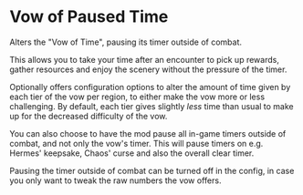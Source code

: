 # Vow of Paused Time

Alters the "Vow of Time", pausing its timer outside of combat.

This allows you to take your time after an encounter to pick up rewards, gather resources and enjoy the scenery without the pressure of the timer.

Optionally offers configuration options to alter the amount of time given by each tier of the vow per region, to either make the vow more or less challenging.
By default, each tier gives slightly *less* time than usual to make up for the decreased difficulty of the vow.

You can also choose to have the mod pause all in-game timers outside of combat, and not only the vow's timer.
This will pause timers on e.g. Hermes' keepsake, Chaos' curse and also the overall clear timer. 

Pausing the timer outside of combat can be turned off in the config, in case you only want to tweak the raw numbers the vow offers.

